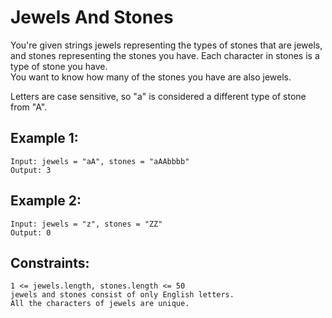 # Jewels And Stones

You're given strings jewels representing the types of stones that are jewels, and stones representing the stones you have. Each character in stones is a type of stone you have. <br>
You want to know how many of the stones you have are also jewels. <br>

Letters are case sensitive, so "a" is considered a different type of stone from "A". <br>

## Example 1:
```
Input: jewels = "aA", stones = "aAAbbbb"
Output: 3
```

## Example 2:
```
Input: jewels = "z", stones = "ZZ"
Output: 0
```

## Constraints:
```
1 <= jewels.length, stones.length <= 50
jewels and stones consist of only English letters.
All the characters of jewels are unique.
```
